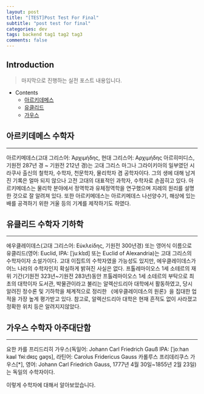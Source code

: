 ```yaml
---
layout: post
title: "[TEST]Post Test For Final"
subtitle: "post test for final"
categories: dev
tags: backend tag1 tag2 tag3
comments: false
---
```


## Introduction
> 마지막으로 진행하는 실전 포스트 내용입니다.
  
- Contents
	- [아르키데메스](#아르키데메스-수학자) 
	- [유클리드](#유클리드-수학자-기하학)
	- [가우스](#가우스-수학자-아주대단함)
  
  
## 아르키데메스 수학자  
---  
아르키메데스(고대 그리스어: Ἀρχιμήδης, 현대 그리스어: Αρχιμήδης 아르히미디스, 기원전 287년 경 ~ 기원전 212년 경)는 고대 그리스 마그나 그라이키아의 일부였던 시라쿠사 출신의 철학자, 수학자, 천문학자, 물리학자 겸 공학자이다. 그의 생에 대해 남겨진 기록은 얼마 되지 않으나 고전 고대의 대표적인 과학자, 수학자로 손꼽히고 있다. 아르키메데스는 물리학 분야에서 정역학과 유체정역학을 연구했으며 지레의 원리를 설명한 것으로 잘 알려져 있다. 또한 아르키메데스는 아르키메데스 나선양수기, 해상에 있는 배를 공격하기 위한 거울 등의 기계를 제작하기도 하였다.  
  
## 유클리드 수학자 기하학  
---  
에우클레이데스(고대 그리스어: Εὐκλείδης, 기원전 300년경) 또는 영어식 이름으로 유클리드(영어: Euclid, IPA: [ˈjuːklɪd] 또는 Euclid of Alexandria)는 고대 그리스의 수학자이자 소설가이다. 고대 이집트의 수학자였을 가능성도 있지만, 에우클레이데스가 어느 나라의 수학자인지 확실하게 밝혀진 사실은 없다. 프톨레마이오스 1세 소테르의 재위 기간(기원전 323년~기원전 283년)동안 프톨레마이오스 1세 소테르의 부탁으로 최초의 대학이자 도서관, 박물관이라고 불리는 알렉산드리아 대학에서 활동하였고, 당시 알려진 정수론 및 기하학을 체계적으로 정리한 《에우클레이데스의 원론》을 집대한 업적을 가장 높게 평가받고 있다. 참고로, 알렉산드리아 대학은 현재 흔적도 없이 사라졌고 정확한 위치 등은 알려지지않았다.  
  
## 가우스 수학자 아주대단함  
---  
요한 카를 프리드리히 가우스(독일어: Johann Carl Friedrich Gauß IPA: [ˈjoːhan kaʁl ˈfʀiːdʀɪç ɡaʊ̯s], 라틴어: Carolus Fridericus Gauss 카롤루스 프리데리쿠스 가우스[*], 영어: Johann Carl Friedrich Gauss, 1777년 4월 30일~1855년 2월 23일)는 독일의 수학자이다.  

이렇게 수학자에 대해서 알아보았습니다.  
  
